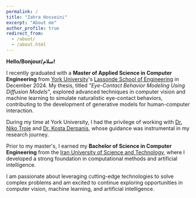 ```yaml
---
permalink: /
title: "Zahra Hosseini"
excerpt: "About me"
author_profile: true
redirect_from: 
  - /about/
  - /about.html
---
```


**Hello/Bonjour/سلام!**

I recently graduated with a **Master of Applied Science in Computer Engineering** from [York University](https://www.yorku.ca/)'s [Lassonde School of Engineering](https://lassonde.yorku.ca/) in December 2024. My thesis, titled *"Eye-Contact Behavior Modeling Using Diffusion Models"*, explored advanced techniques in computer vision and machine learning to simulate naturalistic eye-contact behaviors, contributing to the development of generative models for human-computer interaction. 

During my time at York University, I had the privilege of working with [Dr. Niko Troje](https://www.biomotionlab.ca/niko-troje/) and [Dr. Kosta Derpanis](https://csprofkgd.github.io/), whose guidance was instrumental in my research journey.

Prior to my master's, I earned my **Bachelor of Science in Computer Engineering** from the [Iran University of Science and Technology](http://www.iust.ac.ir/en), where I developed a strong foundation in computational methods and artificial intelligence.

I am passionate about leveraging cutting-edge technologies to solve complex problems and am excited to continue exploring opportunities in computer vision, machine learning, and artificial intelligence.
